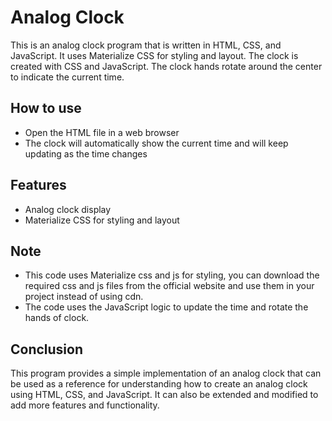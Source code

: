 # Analog Clock
This is an analog clock program that is written in HTML, CSS, and JavaScript. It uses Materialize CSS for styling and layout. The clock is created with CSS and JavaScript. The clock hands rotate around the center to indicate the current time.

## How to use
- Open the HTML file in a web browser
- The clock will automatically show the current time and will keep updating as the time changes

## Features
- Analog clock display
- Materialize CSS for styling and layout

## Note
- This code uses Materialize css and js for styling, you can download the required css and js files from the official website and use them in your project instead of using cdn.
- The code uses the JavaScript logic to update the time and rotate the hands of clock.
  
## Conclusion
This program provides a simple implementation of an analog clock that can be used as a reference for understanding how to create an analog clock using HTML, CSS, and JavaScript. It can also be extended and modified to add more features and functionality.
